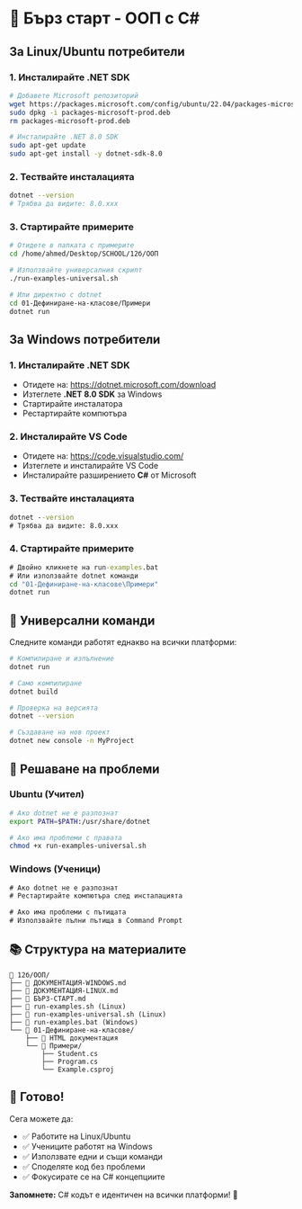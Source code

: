 # 🚀 Бърз старт - ООП с C#

## За Linux/Ubuntu потребители

### 1. Инсталирайте .NET SDK
```bash
# Добавете Microsoft репозиторий
wget https://packages.microsoft.com/config/ubuntu/22.04/packages-microsoft-prod.deb -O packages-microsoft-prod.deb
sudo dpkg -i packages-microsoft-prod.deb
rm packages-microsoft-prod.deb

# Инсталирайте .NET 8.0 SDK
sudo apt-get update
sudo apt-get install -y dotnet-sdk-8.0
```

### 2. Тествайте инсталацията
```bash
dotnet --version
# Трябва да видите: 8.0.xxx
```

### 3. Стартирайте примерите
```bash
# Отидете в папката с примерите
cd /home/ahmed/Desktop/SCHOOL/12б/ООП

# Използвайте универсалния скрипт
./run-examples-universal.sh

# Или директно с dotnet
cd 01-Дефиниране-на-класове/Примери
dotnet run
```

## За Windows потребители

### 1. Инсталирайте .NET SDK
- Отидете на: https://dotnet.microsoft.com/download
- Изтеглете **.NET 8.0 SDK** за Windows
- Стартирайте инсталатора
- Рестартирайте компютъра

### 2. Инсталирайте VS Code
- Отидете на: https://code.visualstudio.com/
- Изтеглете и инсталирайте VS Code
- Инсталирайте разширението **C#** от Microsoft

### 3. Тествайте инсталацията
```cmd
dotnet --version
# Трябва да видите: 8.0.xxx
```

### 4. Стартирайте примерите
```cmd
# Двойно кликнете на run-examples.bat
# Или използвайте dotnet команди
cd "01-Дефиниране-на-класове\Примери"
dotnet run
```

## 🎯 Универсални команди

Следните команди работят еднакво на всички платформи:

```bash
# Компилиране и изпълнение
dotnet run

# Само компилиране
dotnet build

# Проверка на версията
dotnet --version

# Създаване на нов проект
dotnet new console -n MyProject
```

## 🔧 Решаване на проблеми

### Ubuntu (Учител)
```bash
# Ако dotnet не е разпознат
export PATH=$PATH:/usr/share/dotnet

# Ако има проблеми с правата
chmod +x run-examples-universal.sh
```

### Windows (Ученици)
```cmd
# Ако dotnet не е разпознат
# Рестартирайте компютъра след инсталацията

# Ако има проблеми с пътищата
# Използвайте пълни пътища в Command Prompt
```

## 📚 Структура на материалите

```
📁 12б/ООП/
├── 📄 ДОКУМЕНТАЦИЯ-WINDOWS.md
├── 📄 ДОКУМЕНТАЦИЯ-LINUX.md
├── 📄 БЪРЗ-СТАРТ.md
├── 📄 run-examples.sh (Linux)
├── 📄 run-examples-universal.sh (Linux)
├── 📄 run-examples.bat (Windows)
└── 📁 01-Дефиниране-на-класове/
    ├── 📄 HTML документация
    └── 📁 Примери/
        ├── Student.cs
        ├── Program.cs
        └── Example.csproj
```

## 🎉 Готово!

Сега можете да:
- ✅ Работите на Linux/Ubuntu
- ✅ Учениците работят на Windows
- ✅ Използвате едни и същи команди
- ✅ Споделяте код без проблеми
- ✅ Фокусирате се на C# концепциите

**Запомнете:** C# кодът е идентичен на всички платформи! 🎯
